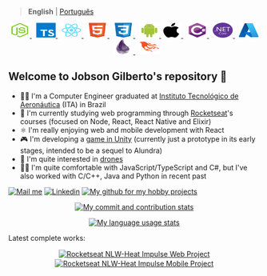 > **English** | [Português](readme_pt-br.md)

<p align="center">
  <a href="https://nodejs.org/en/about/" >
    <img alt="NodeJS" title="Node JS" height="30" width="40" src="https://raw.githubusercontent.com/devicons/devicon/master/icons/nodejs/nodejs-original.svg">
  </a>
  &nbsp;
  <a href="https://www.typescriptlang.org/" >
    <img alt="TypeScript" title="TypeScript" height="30" width="40" src="https://raw.githubusercontent.com/devicons/devicon/master/icons/typescript/typescript-plain.svg">
  </a>
  &nbsp;
  <a href="https://reactjs.org/" >
    <img alt="React" title="React" height="30" width="40" src="https://raw.githubusercontent.com/devicons/devicon/master/icons/react/react-original.svg">
  </a>
  &nbsp;
  <a href="https://dev.w3.org/html5/spec-LC/" >
    <img alt="HTML" title="HTML" height="30" width="40" src="https://raw.githubusercontent.com/devicons/devicon/master/icons/html5/html5-original.svg">
  </a>
  &nbsp;
  <a href="https://www.w3.org/TR/2001/WD-css3-roadmap-20010523/" >
    <img alt="CSS" title="CSS" height="30" width="40" src="https://raw.githubusercontent.com/devicons/devicon/master/icons/css3/css3-original.svg">
  </a>
  &nbsp;
  <a href="https://reactnative.dev/" >
    <img alt="React Native - Android" title="React Native - Android" height="30" width="40" src="https://raw.githubusercontent.com/devicons/devicon/master/icons/android/android-plain.svg">
    <img alt="React Native - iOS" title="React Native - iOS" height="30" width="40" src="https://raw.githubusercontent.com/devicons/devicon/master/icons/apple/apple-original.svg">
  </a>
  &nbsp;
  <a href="https://docs.microsoft.com/en-us/dotnet/csharp/tour-of-csharp/" >
    <img alt="C#" title="C#" height="30" width="40" src="https://raw.githubusercontent.com/devicons/devicon/master/icons/csharp/csharp-original.svg">
  </a>
  &nbsp;
  <a href="https://docs.microsoft.com/en-us/dotnet/core/introduction" >
    <img alt=".NET" title=".NET" height="30" width="40" src="https://raw.githubusercontent.com/devicons/devicon/master/icons/dotnetcore/dotnetcore-original.svg">
  </a>
  &nbsp;
  <a href="https://azure.microsoft.com/en-us/overview/" >
    <img alt="Azure" title="Azure" height="30" width="40" src="https://raw.githubusercontent.com/devicons/devicon/master/icons/azure/azure-original.svg">
  </a>
  &nbsp;
  <a href="https://elixir-lang.org/" >
    <img alt="Elixir" title="Elixir" height="30" width="40" src="https://raw.githubusercontent.com/devicons/devicon/master/icons/elixir/elixir-original.svg">
  </a>
  &nbsp;
  <a href="https://www.phoenixframework.org/" >
    <img alt="Phoenix" title="Phoenix" height="30" width="40" src="https://raw.githubusercontent.com/devicons/devicon/master/icons/phoenix/phoenix-original.svg">
  </a>
</p>

## Welcome to Jobson Gilberto's repository :wave:

- 👨‍🎓 I'm a Computer Engineer graduated at [Instituto Tecnológico de Aeronáutica](http://www.ita.br/info) (ITA) in Brazil
- 📖 I'm currently studying web programming through [Rocketseat](https://github.com/rocketseat)'s courses (focused on Node, React, React Native and Elixir)
- ⚛️ I'm really enjoying web and mobile development with React
- 🎮 I'm developing a [game in Unity](https://drive.google.com/file/d/1zDNsz3sbpgc8gMA-4fVcapEDJRo-nX2c/view?usp=sharing) (currently just a prototype in its early stages, intended to be a sequel to Alundra)
- 🚁 I'm quite interested in [drones](https://drive.google.com/drive/folders/1b-6wMTxkqEFtZtCl6fXuTF4fApdZwpdK?usp=sharing)
- 👷‍♂️ I'm quite comfortable with JavaScript/TypeScript and C#, but I've also worked with C/C++, Java and Python in recent past

[![Mail me](https://img.shields.io/badge/-Gmail-060606?style=flat&labelColor=0D0D0D&logo=gmail&Color=white)](mailto:jobsonita@gmail.com)&nbsp;[![Linkedin](https://img.shields.io/badge/-LinkedIn-060606?style=flat&labelColor=0D0D0D&logo=Linkedin&Color=white)](https://www.linkedin.com/in/jobson-gilberto/)&nbsp;[![My github for my hobby projects](https://img.shields.io/badge/-My%204fun%20GitHub-060606?style=flat&labelColor=0D0D0D&logo=Github&Color=white)](https://github.com/blowita)

<p align="center">
  <a href="#">
    <img alt="My commit and contribution stats" src="https://github-readme-stats.vercel.app/api?username=jobsonita&show_icons=true&include_all_commits=true&hide=issues&disable_animations=true&theme=tokyonight" />
  </a>
</p>

<p align="center">
  <a href="#">
    <img alt="My language usage stats" src="https://github-readme-stats.vercel.app/api/top-langs/?username=jobsonita&layout=compact&theme=tokyonight" />
  </a>
</p>

Latest complete works:
<p align="center">
  <a href="https://github.com/jobsonita/rocketseat-nlw-heat-impulse-web">
    <img alt="Rocketseat NLW-Heat Impulse Web Project" align="center" src="https://github-readme-stats.vercel.app/api/pin/?username=jobsonita&repo=rocketseat-nlw-heat-impulse-web&theme=tokyonight" />
  </a>
  <a href="https://github.com/jobsonita/rocketseat-nlw-heat-impulse-mobile">
    <img alt="Rocketseat NLW-Heat Impulse Mobile Project" align="center" src="https://github-readme-stats.vercel.app/api/pin/?username=jobsonita&repo=rocketseat-nlw-heat-impulse-mobile&theme=tokyonight" />
  </a>
</p>
